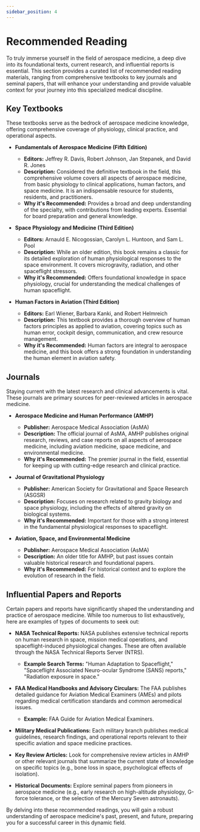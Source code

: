 ```yaml
---
sidebar_position: 4
---
```


# Recommended Reading

To truly immerse yourself in the field of aerospace medicine, a deep dive into its foundational texts, current research, and influential reports is essential. This section provides a curated list of recommended reading materials, ranging from comprehensive textbooks to key journals and seminal papers, that will enhance your understanding and provide valuable context for your journey into this specialized medical discipline.

## Key Textbooks

These textbooks serve as the bedrock of aerospace medicine knowledge, offering comprehensive coverage of physiology, clinical practice, and operational aspects.

*   **Fundamentals of Aerospace Medicine (Fifth Edition)**
    *   **Editors:** Jeffrey R. Davis, Robert Johnson, Jan Stepanek, and David R. Jones
    *   **Description:** Considered the definitive textbook in the field, this comprehensive volume covers all aspects of aerospace medicine, from basic physiology to clinical applications, human factors, and space medicine. It is an indispensable resource for students, residents, and practitioners.
    *   **Why it's Recommended:** Provides a broad and deep understanding of the specialty, with contributions from leading experts. Essential for board preparation and general knowledge.

*   **Space Physiology and Medicine (Third Edition)**
    *   **Editors:** Arnauld E. Nicogossian, Carolyn L. Huntoon, and Sam L. Pool
    *   **Description:** While an older edition, this book remains a classic for its detailed exploration of human physiological responses to the space environment. It covers microgravity, radiation, and other spaceflight stressors.
    *   **Why it's Recommended:** Offers foundational knowledge in space physiology, crucial for understanding the medical challenges of human spaceflight.

*   **Human Factors in Aviation (Third Edition)**
    *   **Editors:** Earl Wiener, Barbara Kanki, and Robert Helmreich
    *   **Description:** This textbook provides a thorough overview of human factors principles as applied to aviation, covering topics such as human error, cockpit design, communication, and crew resource management.
    *   **Why it's Recommended:** Human factors are integral to aerospace medicine, and this book offers a strong foundation in understanding the human element in aviation safety.

## Journals

Staying current with the latest research and clinical advancements is vital. These journals are primary sources for peer-reviewed articles in aerospace medicine.

*   **Aerospace Medicine and Human Performance (AMHP)**
    *   **Publisher:** Aerospace Medical Association (AsMA)
    *   **Description:** The official journal of AsMA, AMHP publishes original research, reviews, and case reports on all aspects of aerospace medicine, including aviation medicine, space medicine, and environmental medicine.
    *   **Why it's Recommended:** The premier journal in the field, essential for keeping up with cutting-edge research and clinical practice.

*   **Journal of Gravitational Physiology**
    *   **Publisher:** American Society for Gravitational and Space Research (ASGSR)
    *   **Description:** Focuses on research related to gravity biology and space physiology, including the effects of altered gravity on biological systems.
    *   **Why it's Recommended:** Important for those with a strong interest in the fundamental physiological responses to spaceflight.

*   **Aviation, Space, and Environmental Medicine**
    *   **Publisher:** Aerospace Medical Association (AsMA)
    *   **Description:** An older title for AMHP, but past issues contain valuable historical research and foundational papers.
    *   **Why it's Recommended:** For historical context and to explore the evolution of research in the field.

## Influential Papers and Reports

Certain papers and reports have significantly shaped the understanding and practice of aerospace medicine. While too numerous to list exhaustively, here are examples of types of documents to seek out:

*   **NASA Technical Reports:** NASA publishes extensive technical reports on human research in space, mission medical operations, and spaceflight-induced physiological changes. These are often available through the NASA Technical Reports Server (NTRS).
    *   **Example Search Terms:** "Human Adaptation to Spaceflight," "Spaceflight Associated Neuro-ocular Syndrome (SANS) reports," "Radiation exposure in space."

*   **FAA Medical Handbooks and Advisory Circulars:** The FAA publishes detailed guidance for Aviation Medical Examiners (AMEs) and pilots regarding medical certification standards and common aeromedical issues.
    *   **Example:** FAA Guide for Aviation Medical Examiners.

*   **Military Medical Publications:** Each military branch publishes medical guidelines, research findings, and operational reports relevant to their specific aviation and space medicine practices.

*   **Key Review Articles:** Look for comprehensive review articles in AMHP or other relevant journals that summarize the current state of knowledge on specific topics (e.g., bone loss in space, psychological effects of isolation).

*   **Historical Documents:** Explore seminal papers from pioneers in aerospace medicine (e.g., early research on high-altitude physiology, G-force tolerance, or the selection of the Mercury Seven astronauts).

By delving into these recommended readings, you will gain a robust understanding of aerospace medicine's past, present, and future, preparing you for a successful career in this dynamic field.